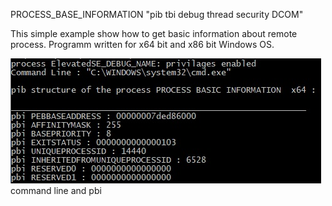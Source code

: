 PROCESS_BASE_INFORMATION     "pib tbi debug thread security DCOM"


This simple example show how to get basic information about remote process. 
Programm written for x64 bit and x86 bit Windows OS. 

![Image 1](cmd.jpg)     command line and pbi
